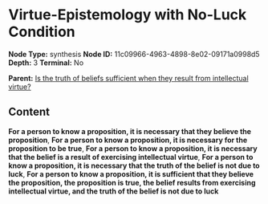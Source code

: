 # Virtue-Epistemology with No-Luck Condition

**Node Type:** synthesis
**Node ID:** 11c09966-4963-4898-8e02-09171a0998d5
**Depth:** 3
**Terminal:** No

**Parent:** [Is the truth of beliefs sufficient when they result from intellectual virtue?](is-the-truth-of-beliefs-sufficient-when-they-result-from-intellectual-virtue.md)

## Content

**For a person to know a proposition, it is necessary that they believe the proposition**, **For a person to know a proposition, it is necessary for the proposition to be true**, **For a person to know a proposition, it is necessary that the belief is a result of exercising intellectual virtue**, **For a person to know a proposition, it is necessary that the truth of the belief is not due to luck**, **For a person to know a proposition, it is sufficient that they believe the proposition, the proposition is true, the belief results from exercising intellectual virtue, and the truth of the belief is not due to luck**
